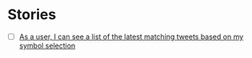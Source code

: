 # Stories

- [ ] [As a user, I can see a list of the latest matching tweets based on my symbol selection](../tasks/feed-wall.md)
